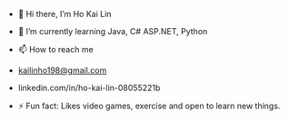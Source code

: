- 👋 Hi there, I’m Ho Kai Lin
- 🌱 I’m currently learning Java, C# ASP.NET, Python

- 📫 How to reach me
-  kailinho198@gmail.com
-  linkedin.com/in/ho-kai-lin-08055221b

- ⚡ Fun fact: Likes video games, exercise and open to learn new things.
